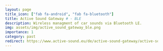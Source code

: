 ```yaml
---
layout: page
title_icon: ["fab fa-android", "fab fa-bluetooth"]
title: Active Sound Gateway # - BLE
description: Wireless managment of car sounds via Bluetooth LE.
img: assets/img/active_sound_gateway_ble.png
importance: 1
category: past
redirect: https://www.active-sound.eu/de/active-sound-gateway/active-sound-gateway-ble#pcontent-part-description
---
```

